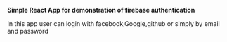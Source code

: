 __Simple React App for demonstration of firebase authentication__

In this app user can login with facebook,Google,github or simply by email and password
